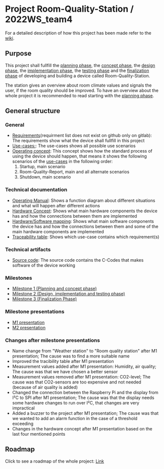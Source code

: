 # Project Room-Quality-Station / 2022WS_team4

For a detailed description of how this project has been made refer to the [wiki](https://github.com/La-Hai-Nam/Raspi_Room-Quality-Station/wiki).

## Purpose
This project shall fullfill the [planning phase](https://github.com/La-Hai-Nam/Raspi_Room-Quality-Station/wiki/Concept), the [concept phase](https://github.com/La-Hai-Nam/Raspi_Room-Quality-Station/wiki/Concept), the [design phase](https://github.com/La-Hai-Nam/Raspi_Room-Quality-Station/wiki/Design), the [implementation phase](https://github.com/La-Hai-Nam/Raspi_Room-Quality-Station/wiki/Implementation), the [testing phase](https://github.com/La-Hai-Nam/Raspi_Room-Quality-Station/wiki/Test) and the [finalization phase](https://github.com/La-Hai-Nam/Raspi_Room-Quality-Station/wiki/Finalization) of developing and building a device called Room-Quality-Station. 

The station gives an overview about room climate values and signals the user, if the room quality should be improved.
To have an overview about the whole project it is recommended to read starting with the [planning phase](https://gitlab.rz.htw-berlin.de/c71_cse/2022ws_team4/-/wikis/Planning).

## General structure

### General
- [Requirements](https://gitlab.rz.htw-berlin.de/c71_cse/2022ws_team4/-/requirements_management/requirements)(requirment list does not exist on github only on gitlab): The requirements show what the device shall fullfill in this project
- [Use-cases:](https://github.com/La-Hai-Nam/Raspi_Room-Quality-Station/wiki/Concept#use-cases): The use-cases shows all possible use scenarios
- [Operating concept](https://github.com/La-Hai-Nam/Raspi_Room-Quality-Station/wiki/Design#operating-concept): This concept shows how the standard process of using the device should happen, that means it shows the following scenarios of the [use-cases](https://github.com/La-Hai-Nam/Raspi_Room-Quality-Station/wiki/Concept#use-cases) in the following order: 
    1) Startup, main scenario 
    2) Room-Quality-Report, main and all alternate scenarios 
    3) Shutdown, main scenario

### Technical documentation
- [Operating Manual](https://github.com/La-Hai-Nam/Raspi_Room-Quality-Station/blob/main/Documentation/Operating_Manual.pdf): Shows a function diagram about different situations and what will happen after different actions 
- [Hardware Concept](https://github.com/La-Hai-Nam/Raspi_Room-Quality-Station/wiki/Concept#hardware-concept): Shows what main hardware components the device has and how the connections between them are implemented
- [Hardware/Software mapping](https://github.com/La-Hai-Nam/Raspi_Room-Quality-Station/wiki/Concept#hardwaresoftware-mapping): Shows what main software components the device has and how the connections between them and some of the main hardware components are implemented
- [Traceability table](https://github.com/La-Hai-Nam/Raspi_Room-Quality-Station/wiki/Concept#traceability-table): Shows which use-case contains which requirement(s)

### Technical artifacts
- [Source code](https://github.com/La-Hai-Nam/Raspi_Room-Quality-Station/tree/main/room-quality-station): The source code contains the C-Codes that makes software of the device working

### Milestones
- [Milestone 1 (Planning and concept phase)](https://github.com/La-Hai-Nam/Raspi_Room-Quality-Station/wiki/Planning#milestone-1) 
- [Milestone 2 (Design, implementation and testing phase)](https://github.com/La-Hai-Nam/Raspi_Room-Quality-Station/wiki/Planning#milestone-2)
- [Milestone 3 (Finalization Phase)](https://github.com/La-Hai-Nam/Raspi_Room-Quality-Station/wiki/Planning#milestone-3)

### Milestone presentations
- [M1 presentation](https://github.com/La-Hai-Nam/Raspi_Room-Quality-Station/blob/main/Documentation/PCSE_M1-Vortrag_TeamD.pdf)
- [M2 presentation](https://github.com/La-Hai-Nam/Raspi_Room-Quality-Station/blob/main/Documentation/PCSE_M2-Vortrag_TeamD.pdf)

### Changes after milestone presentations
- Name change from "Weather station" to "Room quality station" after M1 presentation; The cause was to find a more suitable name
- Improved the tracibility table after M1 presentation
- Measurement values added after M1 presentation: Humidity, air quality; The cause was that we have chosen a better sensor
- Measurement values removed after M1 presentation: CO2-level; The cause was that CO2-sensors are too expensive and not needed (because of air quality is added)
- Changed the connection between the Raspberry Pi and the display from I²C to SPI after M1 presentation; The cause was that the display needs some hardware changes to run over I²C, that changes are very impractical
- Added a buzzer to the project after M1 presentation; The cause was that we wanted to add an alarm function in the case of a threshold exceeding
- Changes in the hardware concept after M1 presentation based on the last four mentioned points



## Roadmap
Click to see a roadmap of the whole project: [Link](https://gitlab.rz.htw-berlin.de/c71_cse/2022ws_team4/-/blob/main/Documentation/Roadmap.png)

